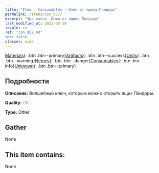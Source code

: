 ```yaml
---
title: "Item - Consumables - Ключ от ящика Пандоры"
permalink: /Items/con_957/
excerpt: "Эра хаоса  Ключ от ящика Пандоры"
last_modified_at: 2021-03-18
locale: ru
ref: "con_957.md"
toc: false
classes: wide
---
```

 [Materials](/ru/Items/){: .btn .btn--primary}[Artifacts](/ru/Items/Artifacts/){: .btn .btn--success}[Units](/ru/Items/Units/){: .btn .btn--warning}[Heroes](/ru/Items/Heroes/){: .btn .btn--danger}[Consumables](/ru/Items/Consumables/){: .btn .btn--info}[Unknown](/ru/Items/Unknown/){: .btn .btn--primary}

## Подробности
 **Описание:** Волшебный ключ, которым можно открыть ящик Пандоры.

 **Quality:** <span style="color: #DA70D6">OK</span>

 **Type:** Other

## Gather

  None

## This item contains:

  None

